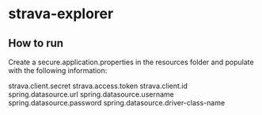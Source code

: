 # strava-explorer

## How to run

Create a secure.application.properties in the resources folder and populate with the following information:

strava.client.secret
strava.access.token
strava.client.id
spring.datasource.url
spring.datasource.username
spring.datasource.password
spring.datasource.driver-class-name